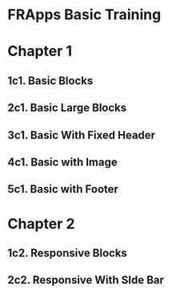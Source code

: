 # FRApps Basic Training

# Chapter 1 
## 1c1. Basic Blocks 
## 2c1. Basic Large Blocks
## 3c1. Basic With Fixed Header
## 4c1. Basic with Image
## 5c1. Basic with Footer

# Chapter 2 
## 1c2. Responsive Blocks
## 2c2. Responsive With SIde Bar

<div style="height:1500px;"></div>
